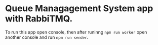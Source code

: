 # Queue Managagement System app with  **RabbiTMQ**. 
To run this app open console, then after runinng `npm run worker` open another console and run `npm run sender`.
